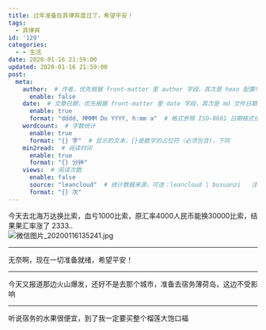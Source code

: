 ```yaml
---
title: 过年准备在菲律宾度过了，希望平安！
tags:
  - 菲律宾
id: '129'
categories:
  - - 生活
date: 2020-01-16 21:59:00
updated: 2020-01-16 21:59:00
post:
  meta:
    author:  # 作者，优先根据 front-matter 里 author 字段，其次是 hexo 配置中 author 值
      enable: false
    date:  # 文章日期，优先根据 front-matter 里 date 字段，其次是 md 文件日期
      enable: true
      format: "dddd, MMMM Do YYYY, h:mm a"  # 格式参照 ISO-8601 日期格式化
    wordcount:  # 字数统计
      enable: true
      format: "{} 字"  # 显示的文本，{}是数字的占位符（必须包含)，下同
    min2read:  # 阅读时间
      enable: true
      format: "{} 分钟"
    views:  # 阅读次数
      enable: false
      source: "leancloud"  # 统计数据来源，可选：leancloud | busuanzi   注意不蒜子会间歇抽风
      format: "{} 次"
---
```


今天去北海万达换比索，血亏1000比索，原汇率4000人民币能换30000比索，结果果汇率涨了 2333..  
![微信图片_20200116135241.jpg](https://www.xxhat.xyz/usr/uploads/2020/01/2272751818.jpg "微信图片_20200116135241.jpg")

* * *

无奈啊，现在一切准备就绪，希望平安！

* * *

今天又报道那边火山爆发，还好不是去那个城市，准备去宿务薄荷岛，这边不受影响

* * *

听说宿务的水果很便宜，到了我一定要买整个榴莲大饱口福